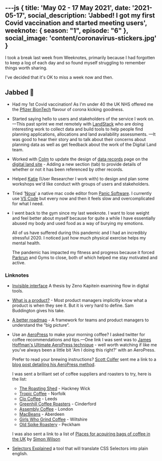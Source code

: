 ---js
{
  title: 'May 02 - 17 May 2021',
  date: '2021-05-17',
  social_description: 'Jabbed! I got my first Covid vaccination and started meeting users',
  weeknote: {
    season: "1",
    episode: "6"
  },
  social_image: 'content/coronavirus-stickers.jpg'
}
---

I took a break last week from Weeknotes, primarily because I had forgotten to keep a log of each day and so found myself struggling to remember things worth sharing.

I've decided that it's OK to miss a week now and then.

## Jabbed <span aria-hidden="true">💉</span>

- Had my 1st Covid vaccination! As I'm under 40 the UK NHS offered me the [Pfizer BionTech](https://www.gov.uk/government/publications/regulatory-approval-of-pfizer-biontech-vaccine-for-covid-19/information-for-uk-recipients-on-pfizerbiontech-covid-19-vaccine) flavour of corona kicking goodness.

- Started saying hello to users and stakeholders of the service I work on.&mdash;This past sprint we met remotely with [LandStack](https://landstack.co.uk/) who are doing interesting work to collect data and build tools to help people find planning applications, allocations and land availability assessments.
  &mdash;It was good to hear their story and to talk about their concerns about planning data as well as get feedback about the work of the Digital Land team.

- Worked with [Colm](https://www.colmjude.com/about) to update the design of [data records](https://digital-land.github.io/brownfield-land/local-authority-eng/ADU/ADCBR5/#record) page on the [digital land site](https://digital-land.github.io/) - Adding a new section (tab) to provide details of whether or not it has been referenced by other records.
- Helped [Katie](https://twitter.com/KTglaubius) (User Researcher I work with) to design and plan some workshops we'd like conduct with groups of users and stakeholders.
- Tried '[Nova](https://nova.app/)' a native mac code editor from [Panic Software](https://panic.com).
  I currently use [VS Code](https://code.visualstudio.com/) but every now and then it feels slow and overcomplicated for what I need.

- I went back to the gym since my last weeknote. I want to lose weight and feel better about myself because for quite a while I have essentially abused my body and used food as a way of burying my emotions.

  All of us have suffered during this pandemic and I had an incredibly stressful 2020. I noticed just how much physical exercise helps my mental health.

  The pandemic has impacted my fitness and progress because it forced [Parkrun](https://www.parkrun.org.uk/) and Gyms to close, both of which helped me stay motivated and active.

### Linknotes

- [Invisible interface](zeno.zone/#thesis) A thesis by Zeno Kapitein examining flow in digital tools.
- [What is a product?](https://sambuddington.medium.com/what-is-a-product-210ae8f93843) - Most product managers implicitly know what a product is when they see it. But it is very hard to define. Sam Buddington gives his take.
- [A better roadmap](https://medium.com/@johnpcutler/a-better-roadmap-mind-map-mousetrap-cdbacaaa664b) - A framework for teams and product managers to understand the “big picture”.
- Use an [AeroPress](https://www.aeropress.co.uk/) to make your morning coffee? I asked twitter for coffee recommendations and tips.&mdash;One link I was sent was to [James Hoffman's Ultimate AeroPress technique](https://www.youtube.com/watch?v=j6VlT_jUVPc&list=PLxz0FjZMVOl2858ytsWi9DH8NUKAz4nvl&index=3) - well worth watching if like me you've always been a little bit 'Am I doing this right?' with an AeroPress.

  Prefer to read your brewing instructions? [Scott Colfer](https://twitter.com/scottcolfer) sent me a link to a [blog post detailing his AeroPress method](https://scottcolfer.com/coffee/2018/03/03/aeropress.html).

  I was sent a brilliant set of coffee suppliers and roasters to try, here is the list:

    - [The Roasting Shed](https://theroastingshed.com) - Hackney Wick
    - [Tropic Coffee](https://tropiccoffee.co.uk/) - Norfolk
    - [Clo Coffee](https://clocoffee.com/nav) - Leeds
    - [Greenhill Coffee Roasters](http://greenhillcoffeeroasters.co.uk) - Cinderford
    - [Assembly Coffee](assemblycoffee.co.uk) - London
    - [MacBeans](https://www.macbeans.com/) - Aberdeen
    - [Girls Who Grind Coffee](https://girlswhogrindcoffee.com/) - Wiltshire
    - [Old Spike Roastery](https://oldspikeroastery.com/) - Peckham

  I was also sent a link to a list of [Places for acquiring bags of coffee in the UK](https://girlswhogrindcoffee.com/) by [Simon Wilson](https://www.ermlikeyeah.com/)

- [Selectors Explained](https://kittygiraudel.github.io/selectors-explained/) a tool that will translate CSS Selectors into plain english.
